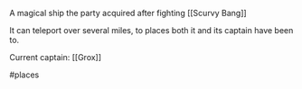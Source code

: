 A magical ship the party acquired after fighting [[Scurvy Bang]]

It can teleport over several miles, to places both it and its captain have been to.

Current captain: [[Grox]]


#places 